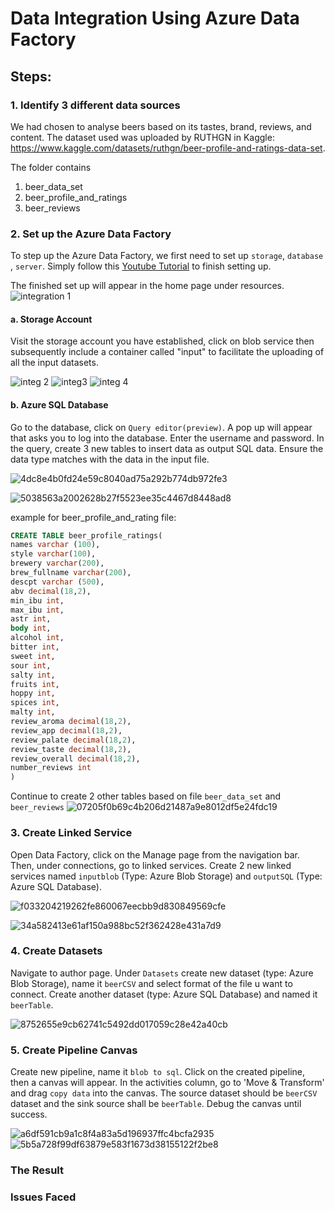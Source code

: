 # Data Integration Using Azure Data Factory 

## Steps:

### 1. Identify 3 different data sources
We had chosen to analyse beers based on its tastes, brand, reviews, and content. The dataset used was uploaded by RUTHGN in Kaggle: https://www.kaggle.com/datasets/ruthgn/beer-profile-and-ratings-data-set.

The folder contains 
1. beer_data_set
2. beer_profile_and_ratings
3. beer_reviews

### 2. Set up the Azure Data Factory
To step up the Azure Data Factory, we first need to set up `storage`, `database` , `server`.
Simply follow this [Youtube Tutorial](https://youtu.be/EpDkxTHAhOs) to finish setting up.

The finished set up will appear in the home page under resources.
![integration 1](https://github.com/drshahizan/special-topic-data-engineering/assets/96984290/759831d6-cdfa-4421-a97d-6aab51985d38)

#### a. Storage Account
Visit the storage account you have established, click on blob service then subsequently include a container called "input" to facilitate the uploading of all the input datasets. 

![integ 2](https://github.com/drshahizan/special-topic-data-engineering/assets/96984290/2c5f32be-194f-4c4f-aeeb-1fa5e7db5826) ![integ3](https://github.com/drshahizan/special-topic-data-engineering/assets/96984290/82e265e9-32cf-4145-8fa0-58fdb4c85ef8)
![integ 4](https://github.com/drshahizan/special-topic-data-engineering/assets/96984290/dc7f41e9-5445-4e63-b69e-4d99af7a7a17)

#### b. Azure SQL Database
Go to the database, click on `Query editor(preview)`. A pop up will appear that asks you to log into the database. Enter the username and password. In the query, create 3 new tables to insert data as output SQL data. Ensure the data type matches with the data in the input file.

![4dc8e4b0fd24e59c8040ad75a292b774db972fe3](https://github.com/drshahizan/special-topic-data-engineering/assets/96984290/ba3c7f9c-b63b-4a2d-a60f-caeffd80a3cc)

![5038563a2002628b27f5523ee35c4467d8448ad8](https://github.com/drshahizan/special-topic-data-engineering/assets/96984290/a9da97c1-cf5a-49f9-ad33-1bd0eb32449b)

example for beer_profile_and_rating file:
```sql
CREATE TABLE beer_profile_ratings(
names varchar (100),
style varchar(100),
brewery varchar(200),
brew_fullname varchar(200),
descpt varchar (500),
abv decimal(18,2),
min_ibu int,
max_ibu int,
astr int,
body int,
alcohol int,
bitter int,
sweet int,
sour int,
salty int,
fruits int,
hoppy int,
spices int,
malty int,
review_aroma decimal(18,2),
review_app decimal(18,2),
review_palate decimal(18,2),
review_taste decimal(18,2),
review_overall decimal(18,2),
number_reviews int
)
```
Continue to create 2 other tables based on file `beer_data_set` and `beer_reviews`
![07205f0b69c4b206d21487a9e8012df5e24fdc19](https://github.com/drshahizan/special-topic-data-engineering/assets/96984290/cabba126-8b79-4929-b75f-ccf5430021e0)

### 3. Create Linked Service
Open Data Factory, click on the Manage page from the navigation bar. Then, under connections, go to linked services. Create 2 new linked services named `inputblob` (Type: Azure Blob Storage) and `outputSQL` (Type: Azure SQL Database).

![f033204219262fe860067eecbb9d830849569cfe](https://github.com/drshahizan/special-topic-data-engineering/assets/96984290/74a93832-5cef-4f87-a85d-96fc3adf018c)

![34a582413e61af150a988bc52f362428e431a7d9](https://github.com/drshahizan/special-topic-data-engineering/assets/96984290/50f00834-799b-4f04-8287-8463e473aa85)

### 4. Create Datasets
Navigate to author page. Under `Datasets` create new dataset (type: Azure Blob Storage), name it `beerCSV` and select format of the file u want to connect. Create another dataset (type: Azure SQL Database) and named it  `beerTable`.

![8752655e9cb62741c5492dd017059c28e42a40cb](https://github.com/drshahizan/special-topic-data-engineering/assets/96984290/5b77eb58-3e0b-4b0a-af0b-0ee9970820b1)

### 5. Create Pipeline Canvas
Create new pipeline, name it `blob to sql`. Click on the created pipeline, then a canvas will appear. In the activities column, go to 'Move & Transform' and drag `copy data` into the canvas. The source dataset should be `beerCSV` dataset and the sink source shall be `beerTable`. Debug the canvas until success. 

![a6df591cb9a1c8f4a83a5d196937ffc4bcfa2935](https://github.com/drshahizan/special-topic-data-engineering/assets/96984290/bca1a36c-0139-498f-8f77-4b05ddcf3489)
![5b5a728f99df63879e583f1673d38155122f2be8](https://github.com/drshahizan/special-topic-data-engineering/assets/96984290/00a287b3-94f7-4abe-a63a-b8a65dc40b80)

### The Result


### Issues Faced



